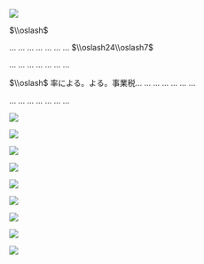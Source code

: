![](https://www.nta.go.jp/tmp/10eb99e8-e65f-4bb7-8f1d-02eaac5d1784/images/0f77c5a70da720b825455cfd526ee6620b67d3ea64219d19d098f5258123108b.jpg)

$\\oslash$

… … … … … … … $\\oslash24\\oslash7$

… … … … … … …

$\\oslash$ 率による。よる。事業税… … … … … … …

… … … … … … …

![](https://www.nta.go.jp/tmp/10eb99e8-e65f-4bb7-8f1d-02eaac5d1784/images/0a7c3b303c29ff25b3a904355f023e0eb31976fbb4b6008b6307bf919c5db80e.jpg)

![](https://www.nta.go.jp/tmp/10eb99e8-e65f-4bb7-8f1d-02eaac5d1784/images/a72b04f10110bb5544fc7913d7fad280793d5b08f99a16f7aada194e241223db.jpg)

![](https://www.nta.go.jp/tmp/10eb99e8-e65f-4bb7-8f1d-02eaac5d1784/images/c1a0806c62744a6cda6bafeb58f1eb1a3c7559df828ce94d750d7744e9f1a6d2.jpg)

![](https://www.nta.go.jp/tmp/10eb99e8-e65f-4bb7-8f1d-02eaac5d1784/images/29f1e1ab6d8d0a89f8da6c9599a4a524e5090d93483a8be1dcd2c7627327a336.jpg)

![](https://www.nta.go.jp/tmp/10eb99e8-e65f-4bb7-8f1d-02eaac5d1784/images/ec6b796e9b32ffc3cb28b28363f40d294c0d22c5c26c0967669a7f28d3ea030e.jpg)

![](https://www.nta.go.jp/tmp/10eb99e8-e65f-4bb7-8f1d-02eaac5d1784/images/faeaf8c8128a6c56a71a8bb83a80e7c3cefba423c871f1e9b491692276d5ff1c.jpg)

![](https://www.nta.go.jp/tmp/10eb99e8-e65f-4bb7-8f1d-02eaac5d1784/images/b2e20181bbc3ce8438569b40648fb48174a016b34fdacdd522ff9d6251f71da1.jpg)

![](https://www.nta.go.jp/tmp/10eb99e8-e65f-4bb7-8f1d-02eaac5d1784/images/f19ccd7bf7575d783445929ec70a2f3e941d098e8acbbbcdb5b5874f2f911b68.jpg)

![](https://www.nta.go.jp/tmp/10eb99e8-e65f-4bb7-8f1d-02eaac5d1784/images/7f824fdfeff0d25785795aab8a5f20130cac187fbf82dcc12981a49232d18a07.jpg)